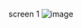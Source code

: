 screen 1
![image](https://user-images.githubusercontent.com/90214795/198111202-d1fa64c0-b754-471f-ab4f-359f3217c5c4.png)

